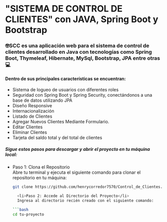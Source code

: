 <h1>"SISTEMA DE CONTROL DE CLIENTES" con JAVA, Spring Boot y Bootstrap</h1>

<h3>🤓SCC es una aplicación web para el sistema de control de clientes desarrollado en Java con tecnologías como Spring Boot, Thymeleaf, Hibernate, MySql, Bootstrap, JPA entre otras💻</h3>
<h4>Dentro de sus principales características se encuentran: </h4>
<ul>
  <li>Sistema de logueo de usuarios con diferentes roles</li>
  <li>Seguridad con Spring Boot y Spring Security, conectándonos a una base de datos utilizando JPA</li>
  <li>Diseño Responsive</li>
  <li>Internacionalización</li>
  <li>Listado de Clientes</li>
  <li>Agregar Nuevos Clientes Mediante Formulario.</li>
  <li>Editar Clientes</li>
  <li>Eliminar Clientes</li>
  <li>Tarjeta del saldo total y del total de clientes</li>
</ul>

<h5>Sigue estos pasos para descargar y abrir el proyecto en tu máquina local:</h5>
<ul>
  <li>Paso 1: Clona el Repositorio</li>
  Abre tu terminal y ejecuta el siguiente comando para clonar el repositorio en tu máquina:

```bash
git clone https://github.com/henrycorredor7570/Control_de_Clientes.git

  <li>Paso 2: Accede al Directorio del Proyecto</li>
  Ingresa al directorio recién creado con el siguiente comando:

```bash
cd tu-proyecto
